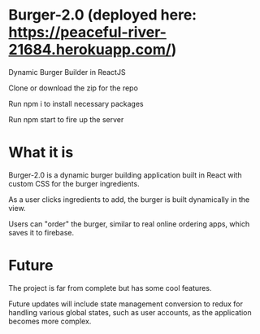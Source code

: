 # Burger-2.0 (deployed here: https://peaceful-river-21684.herokuapp.com/)

Dynamic Burger Builder in ReactJS

Clone or download the zip for the repo

Run npm i to install necessary packages

Run npm start to fire up the server

# What it is

Burger-2.0 is a dynamic burger building application built in React with custom CSS for the burger ingredients.

As a user clicks ingredients to add, the burger is built dynamically in the view.

Users can "order" the burger, similar to real online ordering apps, which saves it to firebase.

# Future

The project is far from complete but has some cool features.

Future updates will include state management conversion to redux for handling various global states, such as user accounts, as the application becomes more complex.

